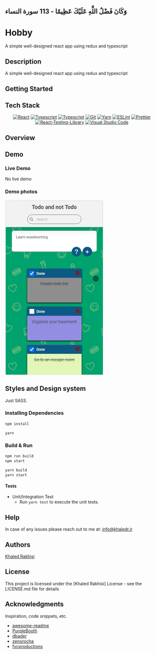 ## وَكَانَ فَضْلُ اللَّهِ عَلَيْكَ عَظِيمًا - 113 سورة النساء

# Hobby

A simple well-designed react app using redux and typescript

## Description

A simple well-designed react app using redux and typescript

## Getting Started

## Tech Stack

<div align="center">
<a href="https://reactjs.org/" title="React"><img src="https://github.com/get-icon/geticon/raw/master/icons/react.svg" alt="React" width="64px" height="64px"></a>
<a href="https://www.typescriptlang.org/" title="Typescript"><img src="https://github.com/get-icon/geticon/raw/master/icons/typescript-icon.svg" alt="Typescript" width="64px" height="64px"></a>
<a href="https://sass-lang.com/" title="Typescript"><img src="https://github.com/get-icon/geticon/raw/master/icons/typescript-icon.svg" alt="Typescript" width="64px" height="64px"></a>
<a href="https://git-scm.com/" title="Git"><img src="https://github.com/get-icon/geticon/raw/master/icons/git-icon.svg" alt="Git" width="64px" height="64px"></a>
<a href="https://yarnpkg.com/" title="Yarn"><img src="https://github.com/get-icon/geticon/raw/master/icons/yarn.svg" alt="Yarn" width="64px" height="64px"></a>
<a href="https://eslint.org/" title="ESLint"><img src="https://github.com/get-icon/geticon/raw/master/icons/eslint.svg" alt="ESLint" width="64px" height="64px"></a>
<a href="https://prettier.io/" title="Prettier"><img src="https://github.com/get-icon/geticon/raw/master/icons/prettier.svg" alt="Prettier" width="64px" height="64px"></a>
<a href="https://testing-library.com/docs/react-testing-library/intro/" title="React-Testing-Library"><img src="https://raw.githubusercontent.com/testing-library/react-testing-library/main/other/goat.png" alt="React-Testing-Library" width="64px" height="64px"></a>
<a href="https://code.visualstudio.com/" title="Visual Studio Code"><img src="https://github.com/get-icon/geticon/raw/master/icons/visual-studio-code.svg" alt="Visual Studio Code" width="64px" height="64px"></a>
</div>

## Overview

## Demo

### Live Demo

No live demo

### Demo photos

![Demo snapshot #1](./public/demo1.png)

## Styles and Design system

Just SASS.

### Installing Dependencies

```
npm install
```

```
yarn
```

### Build & Run

```
npm run build
npm start
```

```
yarn build
yarn start
```

#### Tests

- Unit/Integration Test
  - Run `yarn test` to execute the unit tests.

## Help

In case of any issues please reach out to me at: info@khaledr.ir

## Authors

[Khaled Rakhisi](https://www.linkedin.com/in/khaledrakhisi/)

## License

This project is licensed under the [Khaled Rakhisi] License - see the LICENSE.md file for details

## Acknowledgments

Inspiration, code snippets, etc.

- [awesome-readme](https://github.com/matiassingers/awesome-readme)
- [PurpleBooth](https://gist.github.com/PurpleBooth/109311bb0361f32d87a2)
- [dbader](https://github.com/dbader/readme-template)
- [zenorocha](https://gist.github.com/zenorocha/4526327)
- [fvcproductions](https://gist.github.com/fvcproductions/1bfc2d4aecb01a834b46)
